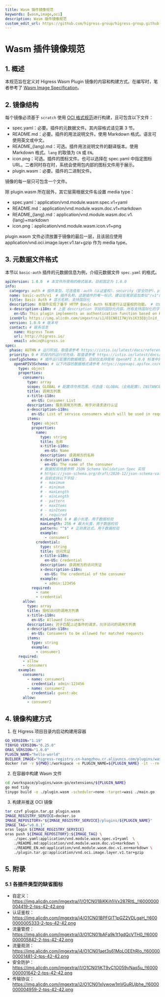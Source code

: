 ```yaml
---
title: Wasm 插件镜像规范
keywords: [wasm,image,oci]
description: Wasm 插件镜像规范
custom_edit_url: https://github.com/higress-group/higress-group.github.io/blob/main/i18n/zh-cn/docusaurus-plugin-content-docs/current/user/wasm-image-spec.md
---
```


# Wasm 插件镜像规范

## 1. 概述

本规范旨在定义对 Higress Wasm Plugin 镜像的内容和构建方式。在编写时，笔者参考了 [Wasm Image Specification](https://github.com/solo-io/wasm/blob/master/spec/spec-compat.md)。

## 2. 镜像结构

每个镜像必须基于 `scratch` 使用 [OCI 格式规范](https://github.com/opencontainers/image-spec)进行构建，且可包含以下文件：

- spec.yaml：必要。插件的元数据文件。其内容格式请见第 3 节。
- README.md：必要。插件的用法说明文件。使用 Markdown 格式。语言可使用英文或中文。
- README_{lang}.md：可选。插件用法说明文件的翻译版本。使用 Markdown 格式。`lang` 的取值为 `CN` 或 `EN`。
- icon.png：可选。插件的图标文件。也可以选择在 spec.yaml 中指定图标 URL。二者同时存在时，系统会使用包内部的图标文件用于展示。
- plugin.wasm：必要。插件的二进制文件。

镜像的每一层只可包含一个文件。

除 plugin.wasm 所在层外，其它层需根据文件名设置 media type：

- spec.yaml：application/vnd.module.wasm.spec.v1+yaml 
- README.md：application/vnd.module.wasm.doc.v1+markdown
- README_{lang}.md：application/vnd.module.wasm.doc.v1.{lang}+markdown
- icon.png：application/vnd.module.wasm.icon.v1+png

plugin.wasm 文件必须放置于镜像的最后一层，且该层应使用 application/vnd.oci.image.layer.v1.tar+gzip 作为 media type。

## 3. 元数据文件格式

本节以 `basic-auth` 插件的元数据信息为例，介绍元数据文件 `spec.yaml` 的格式。

```yaml
apiVersion: 1.0.0  # 本文件所使用的格式版本。目前固定为 1.0.0
info:
  category: auth # 插件类型。可选值有：auth（认证鉴权）、security（安全防护）、protocol（协议转换）、flow-control（流量控制）、flow-monitor（流量观测）、custom（自定义）
  name: basic-auth/v1  # 插件名称。这是插件的唯一标识。建议在尾部追加类似"/v1"的版本号，以便应对后续不兼容升级的场景
  title: Basic Auth # 显示名称，支持国际化
  description: 本插件实现了基于 HTTP Basic Auth 标准进行认证鉴权的功能。 # 功能描述，支持国际化
  x-description-i18n: # 上面 description 字段的国际化内容。所有支持国际化的字段均可使用"x-{name}-i18n"的方式添加国际化内容
    en-US: This plugin implements an authentication function based on HTTP Basic Auth standard.
  iconUrl: https://img.alicdn.com/imgextra/i1/O1CN01I7WjVs1K33EQjInid_!!6000000001107-2-tps-960-290.png # 可选，插件的图标文件 URL。
  version: 1.0.0 # 版本号
  contact: # 联系信息
    name: Higress Team
    url: http://higress.io/
    email: admin@higress.io
spec:
  phase: AUTHN # 运行阶段。取值请参考 https://istio.io/latest/docs/reference/config/proxy_extensions/wasm-plugin/#PluginPhase
  priority: 0 # 阶段内的运行优先级。取值请参考 https://istio.io/latest/docs/reference/config/proxy_extensions/wasm-plugin/#WasmPlugin
  configSchema: # 插件运行配置的数据模型，目前仅支持使用 OpenAPI 3.0.0 标准中的 Schema 格式进行定义
    openAPIV3Schema: # 以下内容的数据格式请参考 https://openapi.apifox.cn/#schema-%E5%AF%B9%E8%B1%A1 。部分显示用字段支持国际化。
      type: object
      properties:
        consumers:
          type: array
          scope: GLOBAL # 配置项作用范围。可选值：GLOBAL（全局配置）、INSTANCE（实例级配置，即在关联路由、域名时的配置）、ALL（全局、实例皆可配置）。可空。缺省值为 INSTANCE。
          title: 调用方列表
          x-title-i18n:
            en-US: Consumer List
          description: 服务调用方列表，用于对请求进行认证
          x-description-i18n:
            en-US: List of service consumers which will be used in request authentication
          items:
            type: object
            properties:
              name:
                type: string
                title: 名称
                x-title-i18n:
                  en-US: Name
                description: 该调用方的名称
                x-description-i18n:
                  en-US: The name of the consumer
                # 数据校验场景参照 JSON Schema Validation Spec 实现
                # https://json-schema.org/draft/2020-12/json-schema-validation.html
                # 目前支持以下字段：
                # - maximum
                # - minimum
                # - maxLength
                # - minLength
                # - pattern
                # - maxItems
                # - minItems
                # - required
                minLength: 6 # 最小长度，用于数据校验
                maxLength: 256 # 最大长度，用于数据校验
                pattern: "^$" # 正则表达式，用于数据校验
                example:
                  - consumer1
              credential:
                type: string
                title: 访问凭证
                x-title-i18n:
                  en-US: Credential
                description: 该调用方的访问凭证
                x-description-i18n:
                  en-US: The credential of the consumer
                example:
                  - admin:123456
            required:
              - name
              - credential
        allow:
          type: array
          title: 授权访问的调用方列表
          x-title-i18n:
            en-US: Allowed Consumers
          description: 对于匹配上述条件的请求，允许访问的调用方列表
          x-description-i18n:
            en-US: Consumers to be allowed for matched requests
          items:
            type: string
            example:
              - consumer1
      required:
        - allow
        - consumers
      example:
        consumers:
          - name: consumer1
            credential: admin:123456
          - name: consumer2
            credential: guest:abc
        allow:
          - consumer2
```

## 4. 镜像构建方式

1. 在 Higress 项目目录内启动构建用容器

```bash
GO_VERSION="1.19"
TINYGO_VERSION="0.25.0"
ORAS_VERSION="1.0.0"
PLUGIN_NAME="hello-world"
BUILDER_IMAGE="higress-registry.cn-hangzhou.cr.aliyuncs.com/plugins/wasm-go-builder:go${GO_VERSION}-tinygo${TINYGO_VERSION}-oras${ORAS_VERSION}"
docker run -v ${PWD}:/workspace -e PLUGIN_NAME=${PLUGIN_NAME} -it --rm  /bin/bash
```

2. 在容器中构建 Wasm 文件

```bash
cd /workspace/plugins/wasm-go/extensions/${PLUGIN_NAME}
go mod tidy
tinygo build -o ./plugin.wasm -scheduler=none -target=wasi ./main.go
```

3. 构建并推送 OCI 镜像

```bash
tar czvf plugin.tar.gz plugin.wasm
IMAGE_REGISTRY_SERVICE=docker.io
IMAGE_REPOSITORY="${IMAGE_REGISTRY_SERVICE}/plugins/${PLUGIN_NAME}"
IMAGE_TAG="v0.0.1"
oras login ${IMAGE_REGISTRY_SERVICE}
oras push ${IMAGE_REPOSITORY}:${IMAGE_TAG} \
    ./spec.yaml:application/vnd.module.wasm.spec.v1+yaml  \
    ./README.md:application/vnd.module.wasm.doc.v1+markdown \
    ./README_EN.md:application/vnd.module.wasm.doc.v1.en+markdown \
    ./plugin.tar.gz:application/vnd.oci.image.layer.v1.tar+gzip
```

## 5. 附录

### 5.1 各插件类型的缺省图标

- 自定义：https://img.alicdn.com/imgextra/i1/O1CN018iKKih1iVx287RltL_!!6000000004419-2-tps-42-42.png
- 认证鉴权：https://img.alicdn.com/imgextra/i4/O1CN01BPFGlT1pGZ2VDLgaH_!!6000000005333-2-tps-42-42.png
- 流量管控：https://img.alicdn.com/imgextra/i3/O1CN01bAFa9k1t1gdQcVTH0_!!6000000005842-2-tps-42-42.png
- 流量观测：https://img.alicdn.com/imgextra/i4/O1CN01aet3s61MoLOEEhRIo_!!6000000001481-2-tps-42-42.png
- 安全防护：https://img.alicdn.com/imgextra/i1/O1CN01jKT9vC1O059vNaq5u_!!6000000001642-2-tps-42-42.png
- 传输协议：https://img.alicdn.com/imgextra/i2/O1CN01xIywow1mVGuRUjbhe_!!6000000004959-2-tps-42-42.png